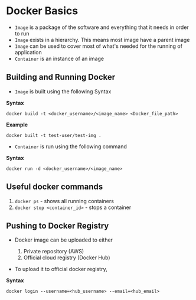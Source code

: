 # Docker Basics

- `Image` is a package of the software and everything that it needs in order to run
- `Image` exists in a hierarchy. This means most image have a parent image
- `Image` can be used to cover most of what's needed for the running of application
- `Container` is an instance of an image

## Building and Running Docker

- `Image` is built using the following Syntax

**Syntax**
```
docker build -t <docker_username>/<image_name> <Docker_file_path>
```

**Example**
```
docker built -t test-user/test-img .
```

- `Container` is run using the following command

**Syntax**
```
docker run -d <docker_username>/<image_name>
```

## Useful docker commands

1. `docker ps` - shows all running containers
2. `docker stop <container_id>` - stops a container

## Pushing to Docker Registry

- Docker image can be uploaded to either
    1. Private repository (AWS)
    2. Official cloud registry (Docker Hub)

- To upload it to official docker registry,

**Syntax**
```
docker login --username=<hub_username> --email=<hub_email>
```

#